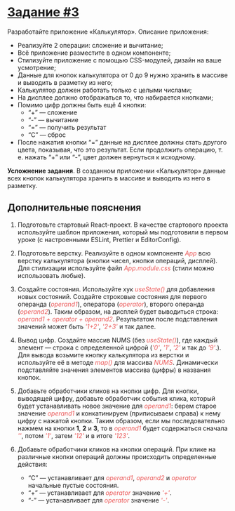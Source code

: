 # [Задание #3](https://aberezhnoy1980.github.io/ResultUniversityCourse/calculator)

Разработайте приложение «Калькулятор». Описание приложения:

* Реализуйте 2 операции: сложение и вычитание;
* Всё приложение разместите в одном компоненте;
* Стилизуйте приложение с помощью CSS-модулей, дизайн на ваше усмотрение;
* Данные для кнопок калькулятора от 0 до 9 нужно хранить в массиве и выводить в разметку из него;
* Калькулятор должен работать только с целыми числами;
* На дисплее должно отображаться то, что набирается кнопками;
* Помимо цифр должны быть ещё 4 кнопки:
  * “+” — сложение
  * “-” — вычитание
  * “=” — получить результат
  * “С” — сброс
* После нажатия кнопки “=” данные на дисплее должны стать другого цвета, показывая, что это результат. Если продолжить операцию, т. е. нажать “+” или “-”, цвет должен вернуться к исходному.

**Усложнение задания**. В созданном приложении «Калькулятор» данные всех кнопок калькулятора хранить в массиве и выводить из него в разметку.

## Дополнительные пояснения

1. Подготовьте стартовый React-проект. В качестве стартового проекта используйте шаблон приложения, который мы подготовили в первом уроке (с настроенными ESLint, Prettier и EditorConfig).

2. Подготовьте верстку. Реализуйте в одном компоненте <em style="color: #EB5757;">App</em> всю верстку калькулятора (кнопки чисел, кнопки операций, дисплей). Для стилизации используйте файл <em style="color: #EB5757;">App.module.css</em> (стили можно использовать любые).

3. Создайте состояния. Используйте хук <em style="color: #EB5757;">useState()</em> для добавления новых состояний. Создайте строковые состояния для первого операнда (<em style="color: #EB5757;">operand1</em>), оператора (<em style="color: #EB5757;">operator</em>), второго операнда (<em style="color: #EB5757;">operand2</em>). Таким образом, на дисплей будет выводиться строка: <em style="color: #EB5757;">operand1 + operator + operand2</em>.
Результатом после подставления значений может быть <em style="color: #EB5757;">'1+2'</em>, <em style="color: #EB5757;">'2+3'</em> и так далее.

1. Вывод цифр. Создайте массив NUMS (без <em style="color: #EB5757;">useState()</em>), где каждый элемент — строка с определенной цифрой (<em style="color: #EB5757;">'0'</em>, <em style="color: #EB5757;">'1'</em>, <em style="color: #EB5757;">'2'</em> и так до <em style="color: #EB5757;">'9'</em>.). Для вывода возьмите кнопку калькулятора из верстки и используйте её в методе <em style="color: #EB5757;">map()</em> для массива <em style="color: #EB5757;">NUMS</em>. Динамически подставляйте значения элементов массива (цифры) в названия кнопок.

2. Добавьте обработчики кликов на кнопки цифр. Для кнопки, выводящей цифру, добавьте обработчик события клика, который будет устанавливать новое значение для <em style="color: #EB5757;">operand1</em>: берем старое значение <em style="color: #EB5757;">operand1</em> и конкатинируем (приписываем справа) к нему цифру с нажатой кнопки. Таким образом, если мы последовательно нажмем на кнопки **1**, **2** и **3**, то в <em style="color: #EB5757;">operand1</em> будет содержаться сначала <em style="color: #EB5757;">''</em>, потом <em style="color: #EB5757;">'1'</em>, затем <em style="color: #EB5757;">'12'</em> и в итоге <em style="color: #EB5757;">'123'</em>.

3. Добавьте обработчики кликов на кнопки операций. При клике на различные кнопки операций должны происходить определенные действия:
   * “C” — устанавливает для <em style="color: #EB5757;">operand1</em>, <em style="color: #EB5757;">operand2</em> и <em style="color: #EB5757;">operator</em> начальные пустые состояния.
   * “+” — устанавливает для <em style="color: #EB5757;">operator</em> значение <em style="color: #EB5757;">'+'</em>.
   * “-” — устанавливает для <em style="color: #EB5757;">operator</em> значение <em style="color: #EB5757;">'-'</em>.

